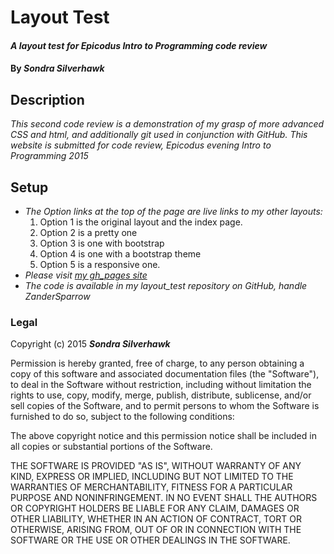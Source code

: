 # Layout Test

#### _A layout test for Epicodus Intro to Programming code review_

#### By _**Sondra Silverhawk**_

## Description

_This second code review is a demonstration of my grasp of more advanced CSS and html, and additionally git used in conjunction with GitHub. This website is submitted for code review, Epicodus evening Intro to Programming 2015_

## Setup

* _The Option links at the top of the page are live links to my other layouts:_ 
	1. Option 1 is the original layout and the index page.
	2. Option 2 is a pretty one
	3. Option 3 is one with bootstrap
	4. Option 4 is one with a bootstrap theme
	5. Option 5 is a responsive one.
* _Please visit [my gh_pages site](http://zandersparrow.github.io/layout_test/ "gh-pages site for layout_test repository")_
* _The code is available in my layout_test repository on GitHub, handle ZanderSparrow_

### Legal

Copyright (c) 2015 **_Sondra Silverhawk_**

Permission is hereby granted, free of charge, to any person obtaining a copy
of this software and associated documentation files (the "Software"), to deal
in the Software without restriction, including without limitation the rights
to use, copy, modify, merge, publish, distribute, sublicense, and/or sell
copies of the Software, and to permit persons to whom the Software is
furnished to do so, subject to the following conditions:

The above copyright notice and this permission notice shall be included in
all copies or substantial portions of the Software.

THE SOFTWARE IS PROVIDED "AS IS", WITHOUT WARRANTY OF ANY KIND, EXPRESS OR
IMPLIED, INCLUDING BUT NOT LIMITED TO THE WARRANTIES OF MERCHANTABILITY,
FITNESS FOR A PARTICULAR PURPOSE AND NONINFRINGEMENT. IN NO EVENT SHALL THE
AUTHORS OR COPYRIGHT HOLDERS BE LIABLE FOR ANY CLAIM, DAMAGES OR OTHER
LIABILITY, WHETHER IN AN ACTION OF CONTRACT, TORT OR OTHERWISE, ARISING FROM,
OUT OF OR IN CONNECTION WITH THE SOFTWARE OR THE USE OR OTHER DEALINGS IN
THE SOFTWARE.


